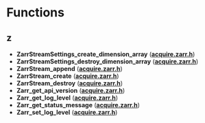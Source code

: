 
# Functions



## z

* **ZarrStreamSettings\_create\_dimension\_array** ([**acquire.zarr.h**](acquire_8zarr_8h.md))
* **ZarrStreamSettings\_destroy\_dimension\_array** ([**acquire.zarr.h**](acquire_8zarr_8h.md))
* **ZarrStream\_append** ([**acquire.zarr.h**](acquire_8zarr_8h.md))
* **ZarrStream\_create** ([**acquire.zarr.h**](acquire_8zarr_8h.md))
* **ZarrStream\_destroy** ([**acquire.zarr.h**](acquire_8zarr_8h.md))
* **Zarr\_get\_api\_version** ([**acquire.zarr.h**](acquire_8zarr_8h.md))
* **Zarr\_get\_log\_level** ([**acquire.zarr.h**](acquire_8zarr_8h.md))
* **Zarr\_get\_status\_message** ([**acquire.zarr.h**](acquire_8zarr_8h.md))
* **Zarr\_set\_log\_level** ([**acquire.zarr.h**](acquire_8zarr_8h.md))




